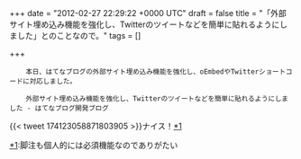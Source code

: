 
+++
date = "2012-02-27 22:29:22 +0000 UTC"
draft = false
title = "「外部サイト埋め込み機能を強化し、Twitterのツイートなどを簡単に貼れるようにしました」とのことなので。"
tags = []

+++
>
        本日、はてなブログの外部サイト埋め込み機能を強化し、oEmbedやTwitterショートコードに対応しました。

        外部サイト埋め込み機能を強化し、Twitterのツイートなどを簡単に貼れるようにしました - はてなブログ開発ブログ
    
{{< tweet 174123058871803905 >}}ナイス！<a href="#f1" name="fn1" title="脚注も個人的には必須機能なのでありがたい">*1</a>
<div class="footnote">
<a href="#fn1" name="f1" class="footnote-number">*1</a><span class="footnote-delimiter">:</span><span class="footnote-text">脚注も個人的には必須機能なのでありがたい</span>
</div>

